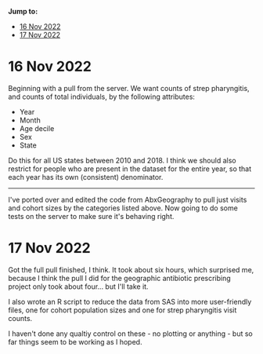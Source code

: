 __Jump to:__ 

- [16 Nov 2022](#16-Nov-2022)
- [17 Nov 2022](#17-Nov-2022)

# 16 Nov 2022 

Beginning with a pull from the server. We want counts of strep pharyngitis, and counts of total individuals, by the following attributes: 

- Year 
- Month 
- Age decile 
- Sex 
- State 

Do this for all US states between 2010 and 2018. I think we should also restrict for people who are present in the dataset for the entire year, so that each year has its own (consistent) denominator. 

---

I've ported over and edited the code from AbxGeography to pull just visits and cohort sizes by the categories listed above. Now going to do some tests on the server to make sure it's behaving right. 

# 17 Nov 2022 

Got the full pull finished, I think. It took about six hours, which surprised me, because I think the pull I did for the geographic antibiotic prescribing project only took about four... but I'll take it. 

I also wrote an R script to reduce the data from SAS into more user-friendly files, one for cohort population sizes and one for strep pharyngitis visit counts. 

I haven't done any qualtiy control on these - no plotting or anything - but so far things seem to be working as I hoped. 